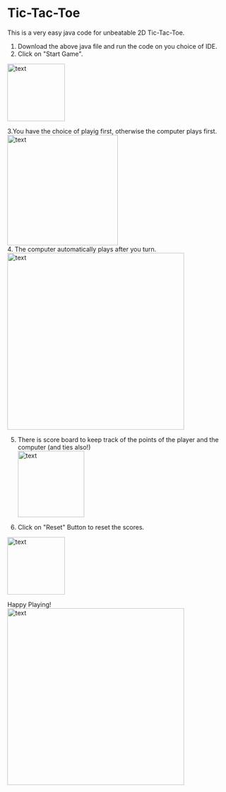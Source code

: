 # Tic-Tac-Toe

This is a very easy java code for unbeatable 2D Tic-Tac-Toe.
1. Download the above java file and run the code on you choice of IDE.
2. Click on "Start Game". <br/>
<img width="130" alt="text" src="https://user-images.githubusercontent.com/46564084/93373785-73720080-f873-11ea-97c4-ef3e04600c05.JPG">

3.You have the choice of playig first, otherwise the computer plays first.<br/>
<img width="250" alt="text" src="https://user-images.githubusercontent.com/46564084/93373942-addb9d80-f873-11ea-9547-2bb68ba1e820.JPG"><br/>
4. The computer automatically plays after you turn.<br/>
<img width="400" alt="text" src="https://user-images.githubusercontent.com/46564084/93373982-baf88c80-f873-11ea-968c-0f18b8da86ad.JPG">

5. There is score board to keep track of the points of the player and the computer (and ties also!)<br/>
<img width="150" alt="text" src="https://user-images.githubusercontent.com/46564084/93374018-c77ce500-f873-11ea-8ba9-6f0448a069eb.JPG"><br/>

6. Click on "Reset" Button to reset the scores.<br/>
<img width="130" alt="text" src="https://user-images.githubusercontent.com/46564084/93374097-dcf20f00-f873-11ea-823d-dec84060741b.JPG">

Happy Playing! <br/>
<img width="400" alt="text" src="https://user-images.githubusercontent.com/46564084/93374375-3f4b0f80-f874-11ea-9a78-130e94ce3b27.JPG">



